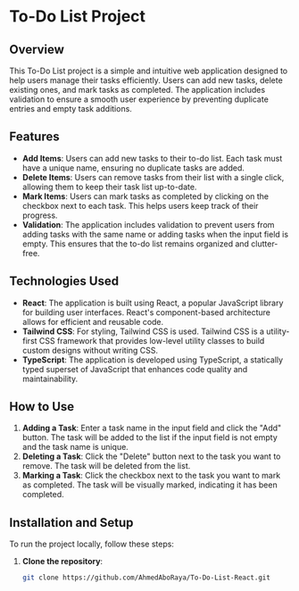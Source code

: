 # To-Do List Project

## Overview

This To-Do List project is a simple and intuitive web application designed to help users manage their tasks efficiently. Users can add new tasks, delete existing ones, and mark tasks as completed. The application includes validation to ensure a smooth user experience by preventing duplicate entries and empty task additions.

## Features

- **Add Items**: Users can add new tasks to their to-do list. Each task must have a unique name, ensuring no duplicate tasks are added.
- **Delete Items**: Users can remove tasks from their list with a single click, allowing them to keep their task list up-to-date.
- **Mark Items**: Users can mark tasks as completed by clicking on the checkbox next to each task. This helps users keep track of their progress.
- **Validation**: The application includes validation to prevent users from adding tasks with the same name or adding tasks when the input field is empty. This ensures that the to-do list remains organized and clutter-free.

## Technologies Used

- **React**: The application is built using React, a popular JavaScript library for building user interfaces. React's component-based architecture allows for efficient and reusable code.
- **Tailwind CSS**: For styling, Tailwind CSS is used. Tailwind CSS is a utility-first CSS framework that provides low-level utility classes to build custom designs without writing CSS.
- **TypeScript**: The application is developed using TypeScript, a statically typed superset of JavaScript that enhances code quality and maintainability.

## How to Use

1. **Adding a Task**: Enter a task name in the input field and click the "Add" button. The task will be added to the list if the input field is not empty and the task name is unique.
2. **Deleting a Task**: Click the "Delete" button next to the task you want to remove. The task will be deleted from the list.
3. **Marking a Task**: Click the checkbox next to the task you want to mark as completed. The task will be visually marked, indicating it has been completed.

## Installation and Setup

To run the project locally, follow these steps:

1. **Clone the repository**:
   ```bash
   git clone https://github.com/AhmedAboRaya/To-Do-List-React.git
